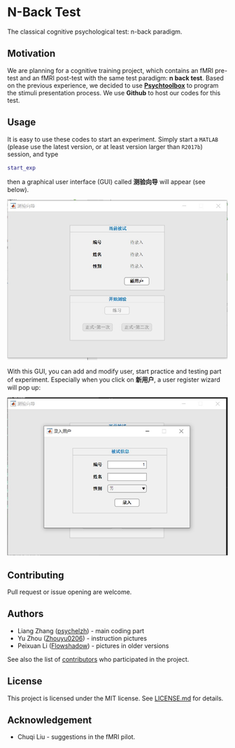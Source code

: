 # N-Back Test

The classical cognitive psychological test: n-back paradigm.

## Motivation

We are planning for a cognitive training project, which contains an fMRI pre-test and an fMRI post-test with the same test paradigm: **n back test**. Based on the previous experience, we decided to use [**Psychtoolbox**](https://github.com/Psychtoolbox-3/Psychtoolbox-3) to program the stimuli presentation process. We use **Github** to host our codes for this test.

## Usage

It is easy to use these codes to start an experiment. Simply start a `MATLAB` (please use the latest version, or at least version larger than `R2017b`) session, and type

```matlab
start_exp
```

then a graphical user interface (GUI) called **测验向导** will appear (see below).

![测验向导](image/usage-main-wizard.jpg)

With this GUI, you can add and modify user, start practice and testing part of experiment. Especially when you click on **新用户**, a user register wizard will pop up:

![录入用户](image/usage-user-wizard.jpg)

## Contributing

Pull request or issue opening are welcome.

## Authors

* Liang Zhang ([psychelzh](https://github.com/psychelzh)) - main coding part
* Yu Zhou ([Zhouyu0206](https://github.com/Zhouyu0206)) - instruction pictures
* Peixuan Li ([Flowshadow](https://github.com/Flowshadow)) - pictures in older versions

See also the list of [contributors](https://github.com/psychelzh/n-back-child/graphs/contributors) who participated in the project.

## License

This project is licensed under the MIT license. See [LICENSE.md](LICENSE.md) for details.

## Acknowledgement

* Chuqi Liu - suggestions in the fMRI pilot.
